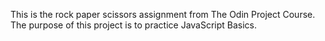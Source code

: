 This is the rock paper scissors assignment from The Odin Project Course. The purpose of this project is to practice JavaScript Basics. 